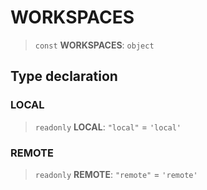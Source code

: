 # WORKSPACES

> `const` **WORKSPACES**: `object`

## Type declaration

### LOCAL

> `readonly` **LOCAL**: `"local"` = `'local'`

### REMOTE

> `readonly` **REMOTE**: `"remote"` = `'remote'`
